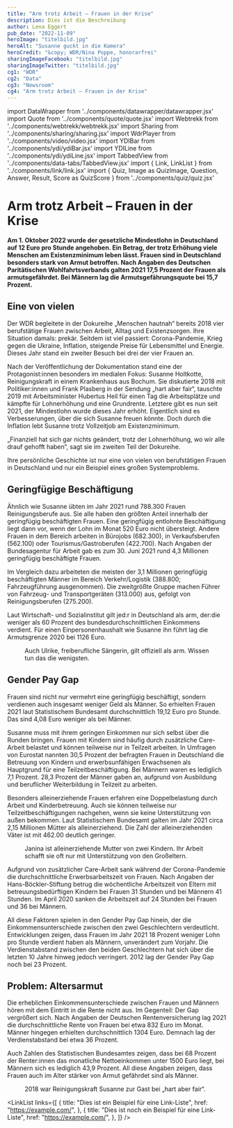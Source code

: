 ```yaml
---
title: "Arm trotz Arbeit – Frauen in der Krise"
description: Dies ist die Beschreibung
author: Lena Eggert
pub_date: "2022-11-09"
heroImage: "titelbild.jpg"
heroAlt: "Susanne guckt in die Kamera"
heroCredit: "&copy; WDR/Nina Poppe, honorarfrei"
sharingImageFacebook: "titelbild.jpg"
sharingImageTwitter: "titelbild.jpg"
cg1: "WDR"
cg2: "Data"
cg3: "Newsroom"
cg4: "Arm trotz Arbeit – Frauen in der Krise"
---
```


import DataWrapper from '../components/datawrapper/datawrapper.jsx'
import Quote from '../components/quote/quote.jsx'
import Webtrekk from '../components/webtrekk/webtrekk.jsx'
import Sharing from '../components/sharing/sharing.jsx'
import WdrPlayer from '../components/video/video.jsx'
import YDIBar from '../components/ydi/ydiBar.jsx'
import YDILine from '../components/ydi/ydiLine.jsx'
import TabbedView from '../components/data-tabs/TabbedView.jsx'
import { Link, LinkList } from '../components/link/link.jsx'
import { Quiz, Image as QuizImage, Question, Answer, Result, Score as QuizScore } from '../components/quiz/quiz.jsx'


# Arm trotz Arbeit – Frauen in der Krise

**Am 1. Oktober 2022 wurde der gesetzliche Mindestlohn in Deutschland auf 12 Euro pro Stunde angehoben. Ein Betrag, der trotz Erhöhung viele Menschen am Existenzminimum leben lässt. Frauen sind in Deutschland besonders stark von Armut betroffen. Nach Angaben des Deutschen Paritätischen Wohlfahrtsverbands galten 2021 17,5 Prozent der Frauen als armutsgefährdet. Bei Männern lag die Armutsgefährungsquote bei 15,7 Prozent.**

## Eine von vielen

Der WDR begleitete in der Dokureihe „Menschen hautnah“ bereits 2018 vier berufstätige Frauen zwischen Arbeit, Alltag und Existenzsorgen. Ihre Situation damals: prekär. Seitdem ist viel passiert: Corona-Pandemie, Krieg gegen die Ukraine, Inflation, steigende Preise für Lebensmittel und Energie. Dieses Jahr stand ein zweiter Besuch bei drei der vier Frauen an.

Nach der Veröffentlichung der Dokumentation stand eine der Protagonist:innen besonders im medialen Fokus: Susanne Holtkotte, Reinigungskraft in einem Krankenhaus aus Bochum. Sie diskutierte 2018 mit Politiker:innen und Frank Plasberg in der Sendung „hart aber fair“, tauschte 2019 mit Arbeitsminister Hubertus Heil für einen Tag die Arbeitsplätze und kämpfte für Lohnerhöhung und eine Grundrente. Letztere gibt es nun seit 2021, der Mindestlohn wurde dieses Jahr erhöht. Eigentlich sind es Verbesserungen, über die sich Susanne freuen könnte. Doch durch die Inflation lebt Susanne trotz Vollzeitjob am Existenzminimum.

„Finanziell hat sich gar nichts geändert, trotz der Lohnerhöhung, wo wir alle drauf gehofft haben“, sagt sie im zweiten Teil der Dokureihe.

Ihre persönliche Geschichte ist nur eine von vielen von berufstätigen Frauen in Deutschland und nur ein Beispiel eines großen Systemproblems.


## Geringfügige Beschäftigung

Ähnlich wie Susanne übten im Jahr 2021 rund 788.300 Frauen Reinigungsberufe aus. Sie alle haben den größten Anteil innerhalb der geringfügig beschäftigten Frauen. Eine geringfügig entlohnte Beschäftigung liegt dann vor, wenn der Lohn im Monat 520 Euro nicht übersteigt. Andere Frauen in dem Bereich arbeiten in Bürojobs (682.300), in Verkaufsberufen (562.100) oder Tourismus/Gastroberufen (422.700). Nach Angaben der Bundesagentur für Arbeit gab es zum 30. Juni 2021 rund 4,3 Millionen geringfügig beschäftigte Frauen.

Im Vergleich dazu arbeiteten die meisten der 3,1 Millionen geringfügig beschäftigten Männer im Bereich Verkehr/Logistik (388.800; Fahrzeugführung ausgenommen). Die zweitgrößte Gruppe machen Führer von Fahrzeug- und Transportgeräten (313.000) aus, gefolgt von Reinigungsberufen (275.200).

<YDIBar name="entlohnung"/>

Laut Wirtschaft- und Sozialinstitut gilt jed:r in Deutschland als arm, der:die weniger als 60 Prozent des bundesdurchschnittlichen Einkommens verdient. Für einen Einpersonenhaushalt wie Susanne ihn führt lag die Armutsgrenze 2020 bei 1126 Euro.

<figure>
<WdrPlayer videoId="2822796" videoPoster="poster_ulrike.jpg" />
<figcaption>Auch Ulrike, freiberufliche Sängerin, gilt offiziell als arm. Wissen tun das die wenigsten.</figcaption>
</figure>

## Gender Pay Gap

Frauen sind nicht nur vermehrt eine geringfügig beschäftigt, sondern verdienen auch insgesamt weniger Geld als Männer. So erhielten Frauen 2021 laut Statistischem Bundesamt durchschnittlich 19,12 Euro pro Stunde. Das sind 4,08 Euro weniger als bei Männer.

Susanne muss mit ihrem geringen Einkommen nur sich selbst über die Runden bringen. Frauen mit Kindern sind häufig durch zusätzliche Care-Arbeit belastet und können teilweise nur in Teilzeit arbeiten. In Umfragen von Eurostat nannten 30,5 Prozent der befragten Frauen in Deutschland die Betreuung von Kindern und erwerbsunfähigen Erwachsenen als Hauptgrund für eine Teilzeitbeschäftigung. Bei Männern waren es lediglich 7,1 Prozent. 28,3 Prozent der Männer gaben an, aufgrund von Ausbildung und beruflicher Weiterbildung in Teilzeit zu arbeiten.

<YDIBar name="vollzeit"/>

<YDIBar name="teilzeit"/>

Besonders alleinerziehende Frauen erfahren eine Doppelbelastung durch Arbeit und Kinderbetreuung. Auch sie können teilweise nur Teilzeitbeschäftigungen nachgehen, wenn sie keine Unterstützung von außen bekommen. Laut Statistischem Bundesamt galten im Jahr 2021 circa 2,15 Millionen Mütter als alleinerziehend. Die Zahl der alleinerziehenden Väter ist mit 462.00 deutlich geringer.

<figure>
<WdrPlayer videoId="2822803" videoPoster="poster_janina.jpg" />
<figcaption>Janina ist alleinerziehende Mutter von zwei Kindern. Ihr Arbeit schafft sie oft nur mit Unterstützung von den Großeltern.</figcaption>
</figure>

Aufgrund von zusätzlicher Care-Arbeit sank während der Corona-Pandemie die durchschnittliche Erwerbsarbeitszeit von Frauen. Nach Angaben der Hans-Böckler-Stiftung betrug die wöchentliche Arbeitszeit von Eltern mit betreuungsbedürftigen Kindern bei Frauen 31 Stunden und bei Männern 41 Stunden. Im April 2020 sanken die Arbeitszeit auf 24 Stunden bei Frauen und 36 bei Männern.

All diese Faktoren spielen in den Gender Pay Gap hinein, der die Einkommensunterschiede zwischen den zwei Geschlechtern verdeutlicht. Entwicklungen zeigen, dass Frauen im Jahr 2021 18 Prozent weniger Lohn pro Stunde verdient haben als Männern, unverändert zum Vorjahr. Die Verdienstabstand zwischen den beiden Geschlechtern hat sich über die letzten 10 Jahre hinweg jedoch verringert. 2012 lag der Gender Pay Gap noch bei 23 Prozent.

## Problem: Altersarmut

Die erheblichen Einkommensunterschiede zwischen Frauen und Männern hören mit dem Eintritt in die Rente nicht aus. Im Gegenteil: Der Gap vergrößert sich. Nach Angaben der Deutschen Rentenversicherung lag 2021 die durchschnittliche Rente von Frauen bei etwa 832 Euro im Monat. Männer hingegen erhielten durchschnittlich 1304 Euro. Demnach lag der Verdienstabstand bei etwa 36 Prozent.

Auch Zahlen des Statistischen Bundesamtes zeigen, dass bei 68 Prozent der Renter:innen das monatliche Nettoeinkommen unter 1500 Euro liegt, bei Männern sich es lediglich 43,9 Prozent. All diese Angaben zeigen, dass Frauen auch im Alter stärker von Armut gefährdet sind als Männer.

<YDILine name="altersarmut"/>

<figure>
<WdrPlayer videoId="2822800" videoPoster="poster_susanne.jpg" />
<figcaption>2018 war Reinigungskraft Susanne zur Gast bei „hart aber fair“.</figcaption>
</figure>

<Link title="Dies ist ein Beispiel für einen einzelnen Link" href="https://example.com/" />

<LinkList links={[
    {
        title: "Dies ist ein Beispiel für eine Link-Liste",
        href: "https://example.com/",
    },
    {
        title: "Dies ist noch ein Beispiel für eine Link-Liste",
        href: "https://example.com/",
    },
]} />

<Sharing twitter facebook mail whatsapp telegram reddit xing linkedin />
